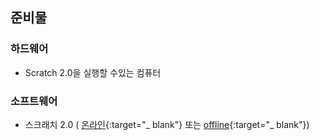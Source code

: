 ## 준비물

### 하드웨어

+ Scratch 2.0을 실행할 수있는 컴퓨터

### 소프트웨어

+ 스크래치 2.0 ( [온라인](https://scratch.mit.edu/projects/editor/){:target="_ blank"} 또는 [offline](https://scratch.mit.edu/scratch2download/){:target="_ blank"})